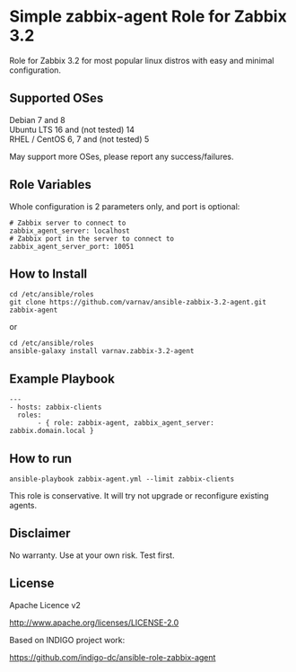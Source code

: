 Simple zabbix-agent Role for Zabbix 3.2
=======================================

Role for Zabbix 3.2 for most popular linux distros with easy and minimal configuration.

Supported OSes
--------------
Debian 7 and 8  
Ubuntu LTS 16 and (not tested) 14  
RHEL / CentOS 6, 7 and (not tested) 5  

May support more OSes, please report any success/failures.

Role Variables
--------------

Whole configuration is 2 parameters only, and port is optional:

```
# Zabbix server to connect to
zabbix_agent_server: localhost
# Zabbix port in the server to connect to
zabbix_agent_server_port: 10051
```

How to Install
--------------

```
cd /etc/ansible/roles
git clone https://github.com/varnav/ansible-zabbix-3.2-agent.git zabbix-agent 
```

or

```
cd /etc/ansible/roles
ansible-galaxy install varnav.zabbix-3.2-agent
```


Example Playbook
----------------

```
---
- hosts: zabbix-clients
  roles:
       - { role: zabbix-agent, zabbix_agent_server: zabbix.domain.local }
```

How to run
----------

``` 
ansible-playbook zabbix-agent.yml --limit zabbix-clients 
```

This role is conservative. It will try not upgrade or reconfigure existing agents.

Disclaimer
----------

No warranty. Use at your own risk. Test first.

License
-------

Apache Licence v2

http://www.apache.org/licenses/LICENSE-2.0

Based on INDIGO project work:

https://github.com/indigo-dc/ansible-role-zabbix-agent
